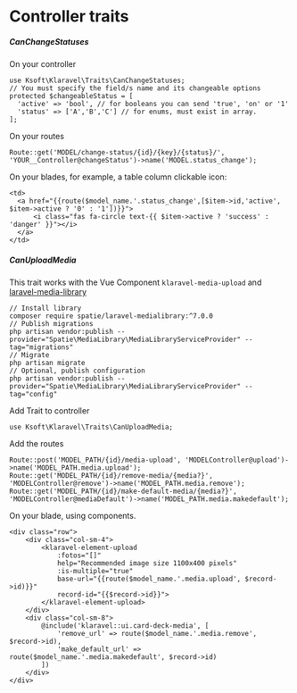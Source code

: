 # Controller traits

##### CanChangeStatuses

On your controller

```
use Ksoft\Klaravel\Traits\CanChangeStatuses;
// You must specify the field/s name and its changeable options
protected $changeableStatus = [
  'active' => 'bool', // for booleans you can send 'true', 'on' or '1'
  'status' => ['A','B','C'] // for enums, must exist in array.
];
```

On your routes

```
Route::get('MODEL/change-status/{id}/{key}/{status}/', 'YOUR__Controller@changeStatus')->name('MODEL.status_change');
```

On your blades, for example, a table column clickable icon:

```
<td>
  <a href="{{route($model_name.'.status_change',[$item->id,'active', $item->active ? '0' : '1'])}}">
      <i class="fas fa-circle text-{{ $item->active ? 'success' : 'danger' }}"></i>
  </a>
</td>
```

##### CanUploadMedia

This trait works with the Vue Component `klaravel-media-upload` and [laravel-media-library](https://docs.spatie.be/laravel-medialibrary/v7)

```
// Install library
composer require spatie/laravel-medialibrary:^7.0.0
// Publish migrations
php artisan vendor:publish --provider="Spatie\MediaLibrary\MediaLibraryServiceProvider" --tag="migrations"
// Migrate
php artisan migrate
// Optional, publish configuration
php artisan vendor:publish --provider="Spatie\MediaLibrary\MediaLibraryServiceProvider" --tag="config"
```

Add Trait to controller

```
use Ksoft\Klaravel\Traits\CanUploadMedia;
```

Add the routes

```
Route::post('MODEL_PATH/{id}/media-upload', 'MODELController@upload')->name('MODEL_PATH.media.upload');
Route::get('MODEL_PATH/{id}/remove-media/{media?}', 'MODELController@remove')->name('MODEL_PATH.media.remove');
Route::get('MODEL_PATH/{id}/make-default-media/{media?}', 'MODELController@mediaDefault')->name('MODEL_PATH.media.makedefault');
```

On your blade, using components.

```
<div class="row">
    <div class="col-sm-4">
        <klaravel-element-upload
            :fotos="[]"
            help="Recommended image size 1100x400 pixels"
            :is-multiple="true"
            base-url="{{route($model_name.'.media.upload', $record->id)}}"
            record-id="{{$record->id}}">
        </klaravel-element-upload>
    </div>
    <div class="col-sm-8">
        @include('klaravel::ui.card-deck-media', [
            'remove_url' => route($model_name.'.media.remove', $record->id),
            'make_default_url' => route($model_name.'.media.makedefault', $record->id)
        ])
    </div>
</div>
```
